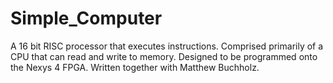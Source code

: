 # Simple_Computer
A 16 bit RISC processor that executes instructions.
Comprised primarily of a CPU that can read and write to memory.
Designed to be programmed onto the Nexys 4 FPGA.
Written together with Matthew Buchholz.

